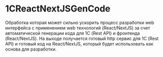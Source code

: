 # 1CReactNextJSGenCode
Обработка которая может сильно ускорить процесс разработки web интерфейса с применением web технологий (React/NextJS) за счет автоматической генерации кода для 1С (Rest API) и фронтенда (React/NextJS). На выходе получается готовый http сервис для 1С (Rest API) и готовый код на React/NextJS, который будет использовать как основа для разработки.
